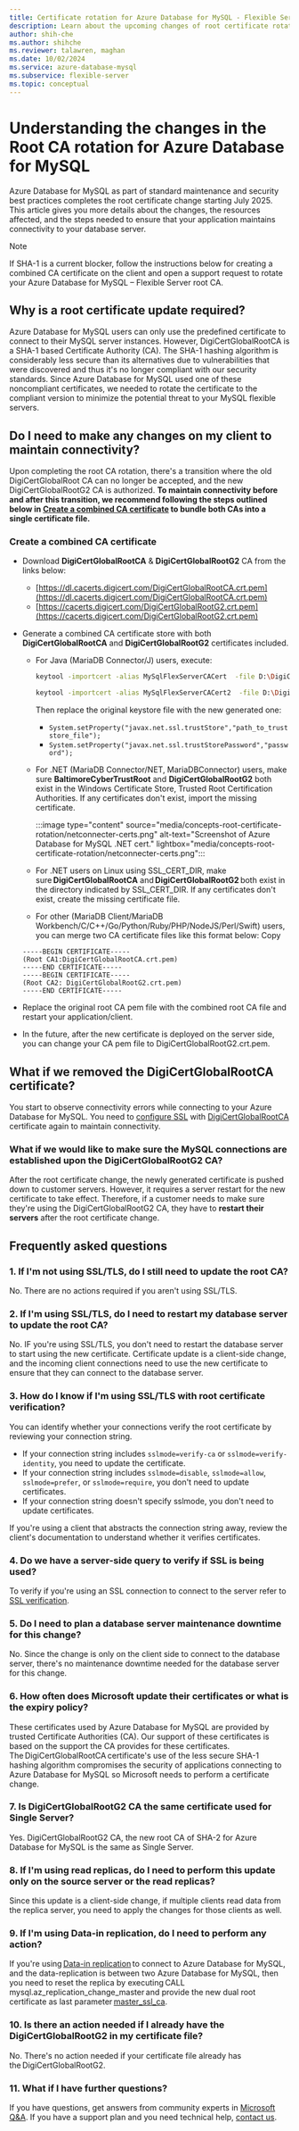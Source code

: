 ```yaml
---
title: Certificate rotation for Azure Database for MySQL - Flexible Server
description: Learn about the upcoming changes of root certificate rotation that affects Azure Database for MySQL
author: shih-che
ms.author: shihche
ms.reviewer: talawren, maghan
ms.date: 10/02/2024
ms.service: azure-database-mysql
ms.subservice: flexible-server
ms.topic: conceptual
---
```


# Understanding the changes in the Root CA rotation for Azure Database for MySQL

Azure Database for MySQL as part of standard maintenance and security best practices completes the root certificate change starting July 2025. This article gives you more details about the changes, the resources affected, and the steps needed to ensure that your application maintains connectivity to your database server.

> [!NOTE]  
> If SHA-1 is a current blocker, follow the instructions below for creating a combined CA certificate on the client and open a support request to rotate your Azure Database for MySQL – Flexible Server root CA.

## Why is a root certificate update required?

Azure Database for MySQL users can only use the predefined certificate to connect to their MySQL server instances. However, DigiCertGlobalRootCA is a SHA-1 based Certificate Authority (CA). The SHA-1 hashing algorithm is considerably less secure than its alternatives due to vulnerabilities that were discovered and thus it's no longer compliant with our security standards. Since Azure Database for MySQL used one of these noncompliant certificates, we needed to rotate the certificate to the compliant version to minimize the potential threat to your MySQL flexible servers.

## Do I need to make any changes on my client to maintain connectivity?

Upon completing the root CA rotation, there's a transition where the old DigiCertGlobalRoot CA can no longer be accepted, and the new DigiCertGlobalRootG2 CA is authorized. **To maintain connectivity before and after this transition, we recommend following the steps outlined below in [Create a combined CA certificate](#create-a-combined-ca-certificate) to bundle both CAs into a single certificate file.**

### Create a combined CA certificate

- Download **DigiCertGlobalRootCA** & **DigiCertGlobalRootG2** CA from the links below:

  - [https://dl.cacerts.digicert.com/DigiCertGlobalRootCA.crt.pem](https://dl.cacerts.digicert.com/DigiCertGlobalRootCA.crt.pem)
  - [https://cacerts.digicert.com/DigiCertGlobalRootG2.crt.pem](https://cacerts.digicert.com/DigiCertGlobalRootG2.crt.pem)

- Generate a combined CA certificate store with both **DigiCertGlobalRootCA** and **DigiCertGlobalRootG2** certificates included.

  - For Java (MariaDB Connector/J) users, execute:

    ```bash
    keytool -importcert -alias MySqlFlexServerCACert  -file D:\DigiCertGlobalRootCA.crt.pem  -keystore truststore -storepass password -noprompt
    ```

    ```bash
    keytool -importcert -alias MySqlFlexServerCACert2  -file D:\DigiCertGlobalRootG2.crt.pem -keystore truststore -storepass password  -noprompt
    ```

    Then replace the original keystore file with the new generated one:

    - `System.setProperty("javax.net.ssl.trustStore","path_to_truststore_file");`
    - `System.setProperty("javax.net.ssl.trustStorePassword","password");`

  - For .NET (MariaDB Connector/NET, MariaDBConnector) users, make sure **BaltimoreCyberTrustRoot** and **DigiCertGlobalRootG2** both exist in the Windows Certificate Store, Trusted Root Certification Authorities. If any certificates don't exist, import the missing certificate.

    :::image type="content" source="media/concepts-root-certificate-rotation/netconnecter-certs.png" alt-text="Screenshot of Azure Database for MySQL .NET cert." lightbox="media/concepts-root-certificate-rotation/netconnecter-certs.png":::

  - For .NET users on Linux using SSL_CERT_DIR, make sure **DigiCertGlobalRootCA** and **DigiCertGlobalRootG2** both exist in the directory indicated by SSL_CERT_DIR. If any certificates don't exist, create the missing certificate file.

  - For other (MariaDB Client/MariaDB Workbench/C/C++/Go/Python/Ruby/PHP/NodeJS/Perl/Swift) users, you can merge two CA certificate files like this format below:
  Copy

   ```output
   -----BEGIN CERTIFICATE-----
   (Root CA1:DigiCertGlobalRootCA.crt.pem)
   -----END CERTIFICATE-----
   -----BEGIN CERTIFICATE-----
   (Root CA2: DigiCertGlobalRootG2.crt.pem)
   -----END CERTIFICATE-----
   ```

- Replace the original root CA pem file with the combined root CA file and restart your application/client.
- In the future, after the new certificate is deployed on the server side, you can change your CA pem file to DigiCertGlobalRootG2.crt.pem.

## What if we removed the DigiCertGlobalRootCA certificate?

You start to observe connectivity errors while connecting to your Azure Database for MySQL. You need to [configure SSL](how-to-connect-tls-ssl.md) with [DigiCertGlobalRootCA](https://dl.cacerts.digicert.com/DigiCertGlobalRootCA.crt.pem) certificate again to maintain connectivity.

### What if we would like to make sure the MySQL connections are established upon the DigiCertGlobalRootG2 CA?

After the root certificate change, the newly generated certificate is pushed down to customer servers. However, it requires a server restart for the new certificate to take effect. Therefore, if a customer needs to make sure they're using the DigiCertGlobalRootG2 CA, they have to **restart their servers** after the root certificate change.

## Frequently asked questions

### 1. If I'm not using SSL/TLS, do I still need to update the root CA?

No. There are no actions required if you aren't using SSL/TLS.

### 2. If I'm using SSL/TLS, do I need to restart my database server to update the root CA?

No. IF you're using SSL/TLS, you don't need to restart the database server to start using the new certificate. Certificate update is a client-side change, and the incoming client connections need to use the new certificate to ensure that they can connect to the database server.

### 3. How do I know if I'm using SSL/TLS with root certificate verification?

You can identify whether your connections verify the root certificate by reviewing your connection string.

- If your connection string includes `sslmode=verify-ca` or `sslmode=verify-identity`, you need to update the certificate.
- If your connection string includes `sslmode=disable`, `sslmode=allow`, `sslmode=prefer`, or `sslmode=require`, you don't need to update certificates.
- If your connection string doesn't specify sslmode, you don't need to update certificates.

If you're using a client that abstracts the connection string away, review the client's documentation to understand whether it verifies certificates.

### 4. Do we have a server-side query to verify if SSL is being used?

To verify if you're using an SSL connection to connect to the server refer to [SSL verification](https://learn.microsoft.com/en-us/azure/mysql/flexible-server/how-to-connect-tls-ssl#verify-the-tlsssl-connection).

### 5. Do I need to plan a database server maintenance downtime for this change?

No. Since the change is only on the client side to connect to the database server, there's no maintenance downtime needed for the database server for this change.

### 6. How often does Microsoft update their certificates or what is the expiry policy?

These certificates used by Azure Database for MySQL are provided by trusted Certificate Authorities (CA). Our support of these certificates is based on the support the CA provides for these certificates. The DigiCertGlobalRootCA certificate's use of the less secure SHA-1 hashing algorithm compromises the security of applications connecting to Azure Database for MySQL so Microsoft needs to perform a certificate change.

### 7. Is DigiCertGlobalRootG2 CA the same certificate used for Single Server?

Yes. DigiCertGlobalRootG2 CA, the new root CA of SHA-2 for Azure Database for MySQL is the same as Single Server.

### 8. If I'm using read replicas, do I need to perform this update only on the source server or the read replicas?

Since this update is a client-side change, if multiple clients read data from the replica server, you need to apply the changes for those clients as well.

### 9. If I'm using Data-in replication, do I need to perform any action?

If you're using [Data-in replication](https://learn.microsoft.com/en-us/azure/mysql/flexible-server/concepts-data-in-replication) to connect to Azure Database for MySQL, and the data-replication is between two Azure Database for MySQL, then you need to reset the replica by executing CALL mysql.az_replication_change_master and provide the new dual root certificate as last parameter [master_ssl_ca](https://learn.microsoft.com/en-us/azure/mysql/flexible-server/how-to-data-in-replication?tabs=bash%2Ccommand-line#link-source-and-replica-servers-to-start-data-in-replication).

### 10. Is there an action needed if I already have the DigiCertGlobalRootG2 in my certificate file?

No. There's no action needed if your certificate file already has the DigiCertGlobalRootG2.

### 11. What if I have further questions?

If you have questions, get answers from community experts in [Microsoft Q&A](https://learn.microsoft.com/en-us/answers/questions/). If you have a support plan and you need technical help, [contact us](mailto:AskAzureDBforMySQL@service.microsoft.com).
